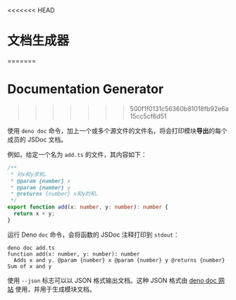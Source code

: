 <<<<<<< HEAD
# 文档生成器
=======
# Documentation Generator
>>>>>>> 500f1f0131c56360b81018fb92e6a15cc5cf6d51

使用 `deno doc`
命令，加上一个或多个源文件的文件名，将会打印模块**导出**的每个成员的 JSDoc
文档。

例如，给定一个名为 `add.ts` 的文件，其内容如下：

```ts
/**
 * 对x和y求和。
 * @param {number} x
 * @param {number} y
 * @returns {number} x和y的和。
 */
export function add(x: number, y: number): number {
  return x + y;
}
```

运行 Deno `doc` 命令，会将函数的 JSDoc 注释打印到 `stdout`：

```shell
deno doc add.ts
function add(x: number, y: number): number
  Adds x and y. @param {number} x @param {number} y @returns {number} Sum of x and y
```

使用 `--json` 标志可以以 JSON 格式输出文档。这种 JSON 格式由
[deno doc 网站](https://github.com/denoland/docland) 使用，并用于生成模块文档。
